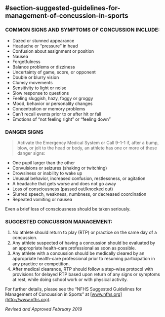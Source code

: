 <!-- Section: Suggested Guidelines for Management of Concussion in Sports -->

## #section-suggested-guidelines-for-management-of-concussion-in-sports

### COMMON SIGNS AND SYMPTOMS OF CONCUSSION INCLUDE:

- Dazed or stunned appearance
- Headache or “pressure” in head
- Confusion about assignment or position
- Nausea
- Forgetfulness
- Balance problems or dizziness
- Uncertainty of game, score, or opponent
- Double or blurry vision
- Clumsy movements
- Sensitivity to light or noise
- Slow response to questions
- Feeling sluggish, hazy, foggy or groggy
- Mood, behavior or personality changes
- Concentration or memory problems
- Can’t recall events prior to or after hit or fall
- Emotions of “not feeling right” or “feeling down”

### DANGER SIGNS

> Activate the Emergency Medical System or Call 9-1-1 if, after a bump, blow, or jolt to the head or body, an athlete has one or more of these danger signs:

- One pupil larger than the other
- Convulsions or seizures (shaking or twitching)
- Drowsiness or inability to wake up
- Unusual behavior, increased confusion, restlessness, or agitation
- A headache that gets worse and does not go away
- Loss of consciousness (passed out/knocked out)
- Slurred speech, weakness, numbness, or decreased coordination
- Repeated vomiting or nausea

Even a brief loss of consciousness should be taken seriously.

### SUGGESTED CONCUSSION MANAGEMENT:

1. No athlete should return to play (RTP) or practice on the same day of a concussion.
2. Any athlete suspected of having a concussion should be evaluated by an appropriate health-care professional as soon as possible.
3. Any athlete with a concussion should be medically cleared by an appropriate health-care professional prior to resuming participation in any practice or competition.
4. After medical clearance, RTP should follow a step-wise protocol with provisions for delayed RTP based upon return of any signs or symptoms at rest, while doing school work or with physical activity.

For further details, please see the “NFHS Suggested Guidelines for Management of Concussion in Sports” at [www.nfhs.org](http://www.nfhs.org).

_Revised and Approved February 2019_

